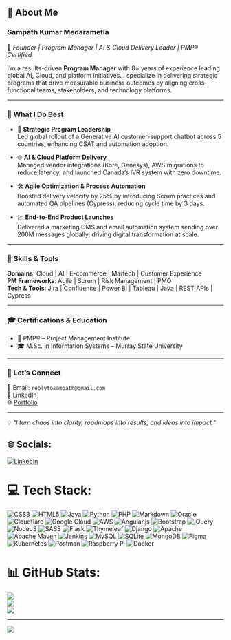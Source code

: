 ## 👋 About Me

### **Sampath Kumar Medarametla**  
🎯 *Founder | Program Manager  | AI & Cloud Delivery Leader | PMP® Certified*

I’m a results-driven **Program Manager** with 8+ years of experience leading global AI, Cloud, and platform initiatives. I specialize in delivering strategic programs that drive measurable business outcomes by aligning cross-functional teams, stakeholders, and technology platforms.

---

### 🧠 **What I Do Best**

- 🚀 **Strategic Program Leadership**  
  Led global rollout of a Generative AI customer-support chatbot across 5 countries, enhancing CSAT and automation adoption.

- 🌐 **AI & Cloud Platform Delivery**  
  Managed vendor integrations (Kore, Genesys), AWS migrations to reduce latency, and launched Canada’s IVR system with zero downtime.

- 🛠 **Agile Optimization & Process Automation**  
  Boosted delivery velocity by 25% by introducing Scrum practices and automated QA pipelines (Cypress), reducing cycle time by 3 days.

- 📈 **End-to-End Product Launches**  
  Delivered a marketing CMS and email automation system sending over 200M messages globally, driving digital transformation at scale.

---

### 💼 **Skills & Tools**

**Domains**: Cloud | AI | E-commerce | Martech | Customer Experience  
**PM Frameworks**: Agile | Scrum | Risk Management | PMO  
**Tech & Tools**: Jira | Confluence | Power BI | Tableau | Java | REST APIs | Cypress

---

### 🎓 **Certifications & Education**

- 🏅 PMP® – Project Management Institute  
- 🎓 M.Sc. in Information Systems – Murray State University

---

### 💬 **Let’s Connect**

📧 Email: `replytosampath@gmail.com`  
🔗 [LinkedIn](https://www.linkedin.com/in/smedarametla)  
🌐 [Portfolio](https://iamsampath.github.io)

---

💡 *"I turn chaos into clarity, roadmaps into results, and ideas into impact."*


## 🌐 Socials:
[![LinkedIn](https://img.shields.io/badge/LinkedIn-%230077B5.svg?logo=linkedin&logoColor=white)](https://linkedin.com/in/smedarametla) 

# 💻 Tech Stack:
![CSS3](https://img.shields.io/badge/css3-%231572B6.svg?style=for-the-badge&logo=css3&logoColor=white) ![HTML5](https://img.shields.io/badge/html5-%23E34F26.svg?style=for-the-badge&logo=html5&logoColor=white) ![Java](https://img.shields.io/badge/java-%23ED8B00.svg?style=for-the-badge&logo=java&logoColor=white) ![Python](https://img.shields.io/badge/python-3670A0?style=for-the-badge&logo=python&logoColor=ffdd54) ![PHP](https://img.shields.io/badge/php-%23777BB4.svg?style=for-the-badge&logo=php&logoColor=white) ![Markdown](https://img.shields.io/badge/markdown-%23000000.svg?style=for-the-badge&logo=markdown&logoColor=white) ![Oracle](https://img.shields.io/badge/Oracle-F80000?style=for-the-badge&logo=oracle&logoColor=white) ![Cloudflare](https://img.shields.io/badge/Cloudflare-F38020?style=for-the-badge&logo=Cloudflare&logoColor=white) ![Google Cloud](https://img.shields.io/badge/Google%20Cloud-%234285F4.svg?style=for-the-badge&logo=google-cloud&logoColor=white) ![AWS](https://img.shields.io/badge/AWS-%23FF9900.svg?style=for-the-badge&logo=amazon-aws&logoColor=white) ![Angular.js](https://img.shields.io/badge/angular.js-%23E23237.svg?style=for-the-badge&logo=angularjs&logoColor=white) ![Bootstrap](https://img.shields.io/badge/bootstrap-%23563D7C.svg?style=for-the-badge&logo=bootstrap&logoColor=white) ![jQuery](https://img.shields.io/badge/jquery-%230769AD.svg?style=for-the-badge&logo=jquery&logoColor=white) ![NodeJS](https://img.shields.io/badge/node.js-6DA55F?style=for-the-badge&logo=node.js&logoColor=white) ![SASS](https://img.shields.io/badge/SASS-hotpink.svg?style=for-the-badge&logo=SASS&logoColor=white) ![Flask](https://img.shields.io/badge/flask-%23000.svg?style=for-the-badge&logo=flask&logoColor=white) ![Thymeleaf](https://img.shields.io/badge/Thymeleaf-%23005C0F.svg?style=for-the-badge&logo=Thymeleaf&logoColor=white) ![Django](https://img.shields.io/badge/django-%23092E20.svg?style=for-the-badge&logo=django&logoColor=white) ![Apache](https://img.shields.io/badge/apache-%23D42029.svg?style=for-the-badge&logo=apache&logoColor=white) ![Apache Maven](https://img.shields.io/badge/Apache%20Maven-C71A36?style=for-the-badge&logo=Apache%20Maven&logoColor=white) ![Jenkins](https://img.shields.io/badge/jenkins-%232C5263.svg?style=for-the-badge&logo=jenkins&logoColor=white) ![MySQL](https://img.shields.io/badge/mysql-%2300f.svg?style=for-the-badge&logo=mysql&logoColor=white) ![SQLite](https://img.shields.io/badge/sqlite-%2307405e.svg?style=for-the-badge&logo=sqlite&logoColor=white) ![MongoDB](https://img.shields.io/badge/MongoDB-%234ea94b.svg?style=for-the-badge&logo=mongodb&logoColor=white) 	![Figma](https://img.shields.io/badge/figma-%23F24E1E.svg?style=for-the-badge&logo=figma&logoColor=white) ![Kubernetes](https://img.shields.io/badge/kubernetes-%23326ce5.svg?style=for-the-badge&logo=kubernetes&logoColor=white) ![Postman](https://img.shields.io/badge/Postman-FF6C37?style=for-the-badge&logo=postman&logoColor=white) ![Raspberry Pi](https://img.shields.io/badge/-RaspberryPi-C51A4A?style=for-the-badge&logo=Raspberry-Pi) ![Docker](https://img.shields.io/badge/docker-%230db7ed.svg?style=for-the-badge&logo=docker&logoColor=white)

# 📊 GitHub Stats:
![](https://github-readme-stats.vercel.app/api?username=iamsampath&theme=dark&hide_border=false&include_all_commits=false&count_private=false)<br/>
![](https://github-readme-streak-stats.herokuapp.com/?user=iamsampath&theme=dark&hide_border=false)<br/>
![](https://github-readme-stats.vercel.app/api/top-langs/?username=iamsampath&theme=dark&hide_border=false&include_all_commits=false&count_private=false&layout=compact)

---
[![](https://www.googletagmanager.com/gtag/js?id=G-41BKSWQGR5)](https://www.googletagmanager.com/gtag/js?id=G-41BKSWQGR5)
